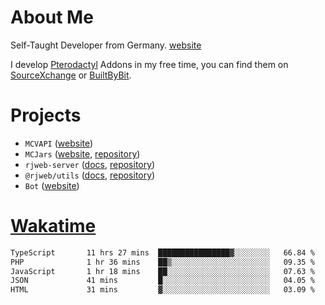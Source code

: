 # About Me

Self-Taught Developer from Germany. [website](https://rjansen.dev)

I develop [Pterodactyl](https://pterodactyl.io) Addons in my free time, you can find
them on [SourceXchange](https://www.sourcexchange.net/teams/356/profile) or [BuiltByBit](https://builtbybit.com/search/3078009).

# Projects

- `MCVAPI` ([website](https://versions.mcjars.app))
- `MCJars` ([website](https://mcjars.app), [repository](https://github.com/0x7d8/mcjar))
- `rjweb-server` ([docs](https://server.rjweb.dev), [repository](https://github.com/0x7d8/NPM_WEB-SERVER))
- `@rjweb/utils` ([docs](https://utils.rjweb.dev), [repository](https://github.com/0x7d8/rjweb-utils))
- `Bot` ([website](https://bot.rjns.dev))

# [Wakatime](https://wakatime.com/@0x7d8)

<!--START_SECTION:waka-->

```txt
TypeScript       11 hrs 27 mins  ████████████████▓░░░░░░░░   66.84 %
PHP              1 hr 36 mins    ██▒░░░░░░░░░░░░░░░░░░░░░░   09.35 %
JavaScript       1 hr 18 mins    ██░░░░░░░░░░░░░░░░░░░░░░░   07.63 %
JSON             41 mins         █░░░░░░░░░░░░░░░░░░░░░░░░   04.05 %
HTML             31 mins         ▓░░░░░░░░░░░░░░░░░░░░░░░░   03.09 %
```

<!--END_SECTION:waka-->

